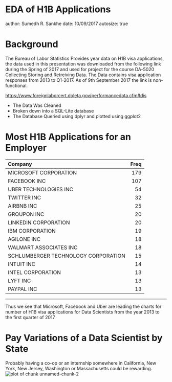 EDA of H1B Applications
========================================================
author: Sumedh R. Sankhe
date: 10/09/2017
autosize: true

Background
========================================================

The Bureau of Labor Statistics Provides year data on H1B visa applications, the data used in this presentation was downloaded from the following link during the Spring of 2017 and used for project for the course DA-5020 Collecting Storing and Retreiving Data. The Data contains visa application responses from 2013 to Q1-2017. As of 9th September 2017 the link is non-functional.   

https://www.foreignlaborcert.doleta.gov/performancedata.cfm#dis


- The Data Was Cleaned
- Broken down into a SQL-Lite database
- The Database Queried using dplyr and plotted using ggplot2



Most H1B Applications for an Employer
==========================================================

|Company                             | Freq|
|:-----------------------------------|----:|
|MICROSOFT CORPORATION               |  179|
|FACEBOOK INC                        |  107|
|UBER TECHNOLOGIES INC               |   54|
|TWITTER INC                         |   32|
|AIRBNB INC                          |   25|
|GROUPON INC                         |   20|
|LINKEDIN CORPORATION                |   20|
|IBM CORPORATION                     |   19|
|AGILONE INC                         |   18|
|WALMART ASSOCIATES INC              |   18|
|SCHLUMBERGER TECHNOLOGY CORPORATION |   15|
|INTUIT INC                          |   14|
|INTEL CORPORATION                   |   13|
|LYFT INC                            |   13|
|PAYPAL INC                          |   13|
***
Thus we see that Microsoft, Facebook and Uber are leading the charts for number of H1B visa applications for Data Scientists from the year 2013 to the first quarter of 2017  

Pay Variations of a Data Scientist by State
========================================================
Probably having a co-op or an internship somewhere in California, New York, New Jersey, Washington or Massachusetts could be rewarding.
![plot of chunk unnamed-chunk-2](poster-figure/unnamed-chunk-2-1.png)




